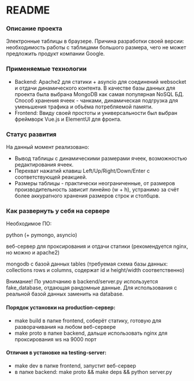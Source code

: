 # README #

### Описание проекта ###

Электронные таблицы в браузере.
Причина разработки своей версии: необходимость работы с таблицами большого размера, чего не может предложить продукт компании Google.

### Применяемые технологии ###

- Backend: Apache2 для статики + asyncio для соединений websocket и отдачи динамического контента. В качестве базы данных для проекта была выбрана MongoDB как самая популярная NoSQL БД. Способ хранения ячеек - чанками, динамическая подгрузка для уменьшения трафика и объёма потребляемой памяти.
- Frontend: Ввиду своей простоты и универсальности был выбран фреймворк Vue.js и ElementUI для фронта.

### Статус развития ###

На данный момент реализовано:

- Вывод таблицы с динамическими размерами ячеек, возможностью редактирования ячеек.
- Перехват нажатий клавиш Left/Up/Right/Down/Enter с соответствующей реакцией.
- Размеры таблицы - практически неограниченные, от размеров производительность зависит линейно (w + h), устранимо за счёт более аккуратного хранения размеров строк и столбцов.

### Как развернуть у себя на сервере ###

Необходимое ПО:

python (+ pymongo, asyncio)

веб-сервер для проксирования и отдачи статики (рекомендуется nginx, но можно и apache2)

mongodb с базой данных tables (требуемая схема базы данных: collections rows и columns, содержат id и height/width соответственно)

Внимание! По умолчанию в backend/server.py используется fake_database, отдающая рандомные данные. Для использования с реальной базой данных заменить на database.

#### Порядок установки на production-сервер: ####

- make build в папке frontend, соберёт статику, готовую для разворачивания на любом веб-сервере
- make proto в папке backend, дальше использовать nginx для проксирования ws на 9000 порт

#### Отличия в установке на testing-server: ####

- make dev в папке frontend, запустит веб-сервер
- в папке backend: make proto && make deps && python server.py